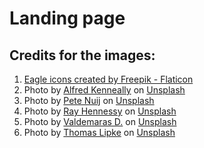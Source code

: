 # Landing page
## Credits for the images:
1. <a href="https://www.flaticon.com/free-icons/eagle" title="eagle icons">Eagle icons created by Freepik - Flaticon</a>
2. Photo by <a href="https://unsplash.com/@alken?utm_source=unsplash&utm_medium=referral&utm_content=creditCopyText">Alfred Kenneally</a> on <a href="https://unsplash.com/photos/CxZSjf6QGVU?utm_source=unsplash&utm_medium=referral&utm_content=creditCopyText">Unsplash</a>
3. Photo by <a href="https://unsplash.com/@pete_nuij?utm_source=unsplash&utm_medium=referral&utm_content=creditCopyText">Pete Nuij</a> on <a href="https://unsplash.com/photos/IYsvHuhVHPg?utm_source=unsplash&utm_medium=referral&utm_content=creditCopyText">Unsplash</a>
4. Photo by <a href="https://unsplash.com/@rayhennessy?utm_source=unsplash&utm_medium=referral&utm_content=creditCopyText">Ray Hennessy</a> on <a href="https://unsplash.com/photos/OjE4RtaibFc?utm_source=unsplash&utm_medium=referral&utm_content=creditCopyText">Unsplash</a>
5. Photo by <a href="https://unsplash.com/@deko_photo4?utm_source=unsplash&utm_medium=referral&utm_content=creditCopyText">Valdemaras D.</a> on <a href="https://unsplash.com/photos/VxN4P8nDTZE?utm_source=unsplash&utm_medium=referral&utm_content=creditCopyText">Unsplash</a>
6. Photo by <a href="https://unsplash.com/@t_lipke?utm_source=unsplash&utm_medium=referral&utm_content=creditCopyText">Thomas Lipke</a> on <a href="https://unsplash.com/photos/Xb8-etU90Ko?utm_source=unsplash&utm_medium=referral&utm_content=creditCopyText">Unsplash</a>
  